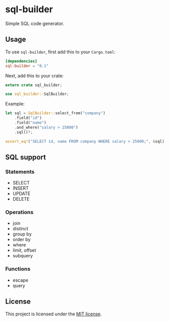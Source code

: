 # sql-builder

Simple SQL code generator.

## Usage

To use `sql-builder`, first add this to your `Cargo.toml`:

```toml
[dependencies]
sql-builder = "0.1"
```

Next, add this to your crate:

```rust
extern crate sql_builder;

use sql_builder::SqlBuilder;
```

Example:

```rust
let sql = SqlBuilder::select_from("company")
    .field("id")
    .field("name")
    .and_where("salary > 25000")
    .sql()?;

assert_eq!("SELECT id, name FROM company WHERE salary > 25000;", &sql);
```

## SQL support

### Statements

- SELECT
- INSERT
- UPDATE
- DELETE

### Operations

- join
- distinct
- group by
- order by
- where
- limit, offset
- subquery

### Functions

- escape
- query

## License

This project is licensed under the [MIT license](LICENSE).
